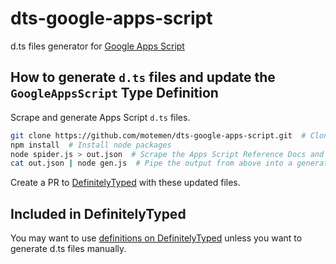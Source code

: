 # dts-google-apps-script

d.ts files generator for [Google Apps Script](https://developers.google.com/apps-script/)

## How to generate `d.ts` files and update the `GoogleAppsScript` Type Definition

Scrape and generate Apps Script `d.ts` files.

```sh
git clone https://github.com/motemen/dts-google-apps-script.git  # Clone this repo
npm install  # Install node packages
node spider.js > out.json  # Scrape the Apps Script Reference Docs and create JSON files
cat out.json | node gen.js  # Pipe the output from above into a generator. New d.ts files are written to google-apps-script/
```

Create a PR to [DefinitelyTyped](https://github.com/DefinitelyTyped/DefinitelyTyped) with these updated files.

## Included in DefinitelyTyped

You may want to use [definitions on DefinitelyTyped](https://github.com/DefinitelyTyped/DefinitelyTyped/tree/master/google-apps-script) unless you want to generate d.ts files manually.
